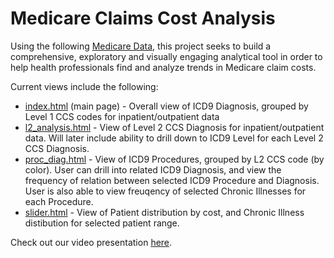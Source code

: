 Medicare Claims Cost Analysis
=============================

Using the following [Medicare Data](http://www.cms.gov/Research-Statistics-Data-and-Systems/Downloadable-Public-Use-Files/SynPUFs/DE_Syn_PUF.html), this project seeks to build a comprehensive, exploratory and visually engaging analytical tool in order to help health professionals find and analyze trends in Medicare claim costs.

Current views include the following:
* [index.html](http://NYU-CS6313-Projects.github.io/Medicare-Claims-Cost-Analysis/index.html) (main page) - Overall view of ICD9 Diagnosis, grouped by Level 1 CCS codes for inpatient/outpatient data
* [l2_analysis.html](http://NYU-CS6313-Projects.github.io/Medicare-Claims-Cost-Analysis/l2_analysis.html) - View of Level 2 CCS Diagnosis for inpatient/outpatient data. Will later include ability to drill down to ICD9 Level for each Level 2 CCS Diagnosis.
* [proc_diag.html](http://NYU-CS6313-Projects.github.io/Medicare-Claims-Cost-Analysis/proc_diag.html) - View of ICD9 Procedures, grouped by L2 CCS code (by color). User can drill into related ICD9 Diagnosis, and view the frequency of relation between selected ICD9 Procedure and Diagnosis. User is also able to view freuqency of selected Chronic Illnesses for each Procedure.
* [slider.html](http://NYU-CS6313-Projects.github.io/Medicare-Claims-Cost-Analysis/slider.html) - View of Patient distribution by cost, and Chronic Illness distibution for selected patient range.

Check out our video presentation [here](http://youtu.be/_XWwMtHXQQo).
